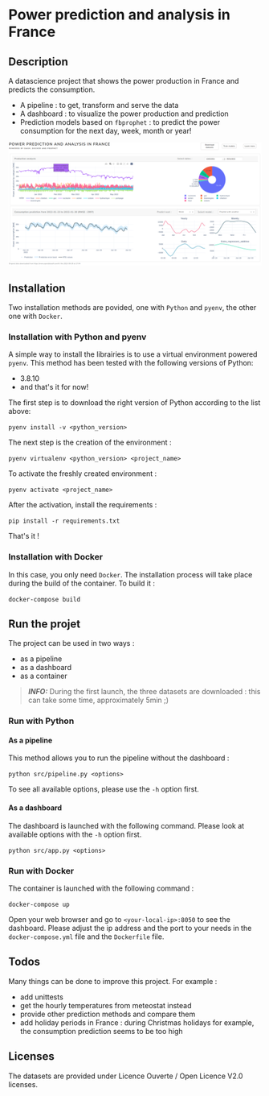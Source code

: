 # Power prediction and analysis in France

## Description

A datascience project that shows the power production in France and predicts the consumption.

* A pipeline : to get, transform and serve the data
* A dashboard : to visualize the power production and prediction
* Prediction models based on `fbprophet` : to predict the power consumption for the next day, week, month or year!

![Screenshot of the dashboard](src/assets/screenshot.png)

## Installation

Two installation methods are povided, one with `Python` and `pyenv`, the other one with `Docker`.

### Installation with Python and pyenv

A simple way to install the librairies is to use a virtual environment powered `pyenv`. This method has been tested with the following versions of Python:

* 3.8.10
* and that's it for now!

The first step is to download the right version of Python according to the list above:

```pyenv install -v <python_version>```

The next step is the creation of the environment :

``` pyenv virtualenv <python_version> <project_name> ```

To activate the freshly created environment :

```pyenv activate <project_name>```

After the activation, install the requirements :

```pip install -r requirements.txt```

That's it !

### Installation with Docker

In this case, you only need `Docker`. The installation process will take place during the build of the container. To build it :

```docker-compose build```

## Run the projet

The project can be used in two ways : 

* as a pipeline
* as a dashboard 
* as a container 


> **_INFO:_** During the first launch, the three datasets are downloaded : this can take some time, approximately 5min ;)

### Run with Python

#### As a pipeline

This method allows you to run the pipeline without the dashboard :

```python src/pipeline.py <options>```

To see all available options, please use the `-h` option first.

#### As a dashboard

The dashboard is launched with the following command. Please look at available options with the `-h` option first.

```python src/app.py <options>```

### Run with Docker

The container is launched with the following command :

```docker-compose up```

Open your web browser and go to `<your-local-ip>:8050` to see the dashboard. Please adjust the ip address and the port to your needs in the `docker-compose.yml` file and the `Dockerfile` file. 

## Todos

Many things can be done to improve this project. For example :

* add unittests
* get the hourly temperatures from meteostat instead
* provide other prediction methods and compare them
* add  holiday periods in France : during Christmas holidays for example, the consumption prediction seems to be too high

## Licenses

The datasets are provided under Licence Ouverte / Open Licence V2.0 licenses.
